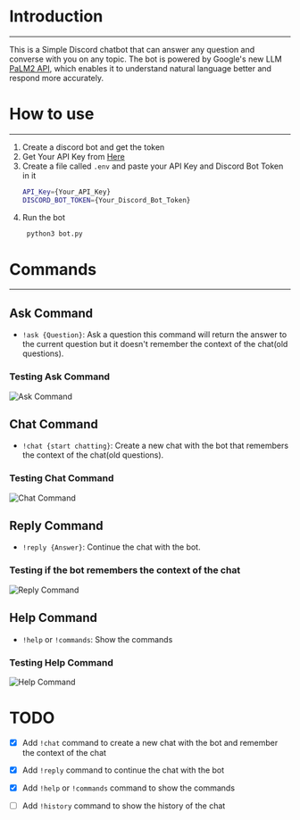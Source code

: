 # Introduction
---
This is a Simple Discord chatbot that can answer any question and converse with you on any topic. The bot is powered by Google's new LLM [PaLM2 API](https://ai.google/discover/palm2/), which enables it to understand natural language better and respond more accurately.
# How to use
---
1. Create a discord bot and get the token
2. Get Your API Key from [Here](https://developers.generativeai.google/)
3. Create a file called `.env` and paste your API Key and Discord Bot Token in it
   ```bash
   API_Key={Your_API_Key}
   DISCORD_BOT_TOKEN={Your_Discord_Bot_Token}
   ```
4. Run the bot
   ```bash
    python3 bot.py
    ```
# Commands
---
## Ask Command
- `!ask {Question}`: Ask a question
this command will return the answer to the current question but it doesn't remember the context of the chat(old questions).
### Testing Ask Command
![Ask Command](./images/ask_command.png)

## Chat Command

- `!chat {start chatting}`: Create a new chat with the bot that remembers the context of the chat(old questions).
### Testing Chat Command
![Chat Command](./images/chat_reply_command.png)

## Reply Command
- `!reply {Answer}`: Continue the chat with the bot.
### Testing if the bot remembers the context of the chat
![Reply Command](./images/remembring_old_data.png)

## Help Command
- `!help` or `!commands`: Show the commands
### Testing Help Command
![Help Command](./images/help_command.png)

# TODO
- [x] Add `!chat` command to create a new chat with the bot and remember the context of the chat
- [x] Add `!reply` command to continue the chat with the bot
- [x] Add `!help` or `!commands` command to show the commands
- [ ] Add `!history` command to show the history of the chat

